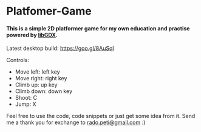 # Platfomer-Game
#### This is a simple 2D platformer game for my own education and practise powered by [libGDX](https://libgdx.badlogicgames.com/).
Latest desktop build: https://goo.gl/8AuSql

Controls:

- Move left: left key
- Move right: right key
- Climb up: up key
- Climb down: down key
- Shoot: C
- Jump: X

Feel free to use the code, code snippets or just get some idea from it.
Send me a thank you for exchange to rado.peti@gmail.com :)

